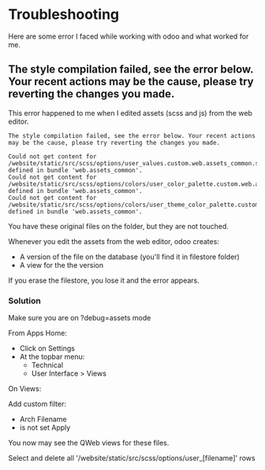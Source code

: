 # Troubleshooting

Here are some error I faced while working with odoo and what worked for me.


## The style compilation failed, see the error below. Your recent actions may be the cause, please try reverting the changes you made.

This error happened to me when I edited assets (scss and js) from the web editor.

```
The style compilation failed, see the error below. Your recent actions may be the cause, please try reverting the changes you made.

Could not get content for /website/static/src/scss/options/user_values.custom.web.assets_common.scss defined in bundle 'web.assets_common'.
Could not get content for /website/static/src/scss/options/colors/user_color_palette.custom.web.assets_common.scss defined in bundle 'web.assets_common'.
Could not get content for /website/static/src/scss/options/colors/user_theme_color_palette.custom.web.assets_common.scss defined in bundle 'web.assets_common'.
```

You have these original files on the folder, but they are not touched.

Whenever you edit the assets from the web editor, odoo creates:
- A version of the file on the database (you'll find it in filestore folder)
- A view for the the version

If you erase the filestore, you lose it and the error appears.

### Solution

Make sure you are on ?debug=assets mode

From Apps Home:

- Click on Settings
- At the topbar menu:
  -  Technical
    -  User Interface > Views

On Views:

Add custom filter:
- Arch Filename
- is not set
Apply

You now may see the QWeb views for these files.

Select and delete all '/website/static/src/scss/options/user_\[filename\]' rows 

